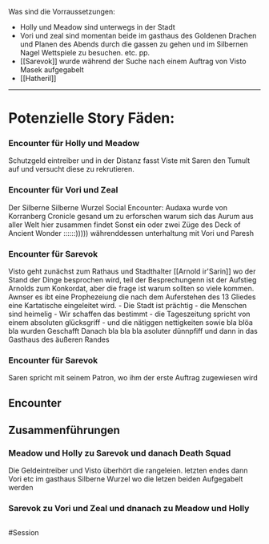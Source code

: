 Was sind die Vorraussetzungen:
* Holly und Meadow sind unterwegs in der Stadt
* Vori und zeal sind momentan beide im gasthaus des Goldenen Drachen und Planen des Abends durch die gassen zu gehen und im Silbernen Nagel Wettspiele zu besuchen. etc. pp.
* [[Sarevok]] wurde während der Suche nach einem  Auftrag von Visto Masek aufgegabelt
* [[Hatheril]]
___
# Potenzielle Story Fäden:
### Encounter für Holly und Meadow
Schutzgeld eintreiber und in der Distanz fasst Viste mit Saren den Tumult auf und versucht diese zu rekrutieren. 

### Encounter für Vori und Zeal
Der Silberne Silberne Wurzel Social Encounter:  Audaxa wurde von Korranberg Cronicle gesand um zu erforschen warum sich das Aurum aus aller Welt hier zusammen findet
Sonst ein oder zwei Züge des Deck of Ancient Wonder ::::::)))))
währenddessen unterhaltung mit Vori und Paresh

### Encounter für Sarevok 
Visto geht zunächst zum Rathaus und Stadthalter [[Arnold ir'Sarin]]  wo der Stand der Dinge besprochen wird, teil der Besprechungenn ist der Aufstieg Arnolds zum Konkordat, aber die frage ist warum sollten so viele kommen. 
Awnser es ibt eine Prophezeiung die nach dem Auferstehen des 13 Gliedes eine Kartatische eingeleitet wird. 
	- Die Stadt ist prächtig
	- die Menschen sind heimelig
	- Wir schaffen das bestimmt
	- die Tageszeitung spricht von einem absoluten glücksgriff
	- und die nätiggen nettigkeiten sowie bla blöa bla wurden Geschafft
Danach bla bla bla asoluter dünnpfiff und dann in das Gasthaus des äußeren Randes

### Encounter für Sarevok
Saren spricht mit seinem Patron, wo ihm der erste Auftrag zugewiesen wird
## Encounter 
## Zusammenführungen

### Meadow und Holly zu Sarevok und danach Death Squad 
Die Geldeintreiber und Visto überhört die rangeleien. letzten endes dann Vori etc im gasthaus Silberne Wurzel wo die letzen beiden Aufgegabelt werden
### Sarevok zu Vori und Zeal und dnanach zu Meadow und Holly 

## 


#Session 